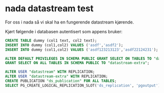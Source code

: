 # nada datastream test

For oss i nada så vi skal ha en fungerende datastream kjørende.

Kjørt følgende i databasen autentisert som appens bruker:

```sql
CREATE TABLE dummy (col1 text, col2 text);
INSERT INTO dummy (col1,col2) VALUES ('asdf','asdf2');
INSERT INTO dummy (col1,col2) VALUES ('asdf123213123','asdf22124231');

ALTER DEFAULT PRIVILEGES IN SCHEMA PUBLIC GRANT SELECT ON TABLES TO "datastream-extra";
GRANT SELECT ON ALL TABLES IN SCHEMA PUBLIC TO "datastream-extra";

ALTER USER "datastream" WITH REPLICATION;
ALTER USER "datastream-extra" WITH REPLICATION;
CREATE PUBLICATION "ds_publication" FOR ALL TABLES;
SELECT PG_CREATE_LOGICAL_REPLICATION_SLOT('ds_replication', 'pgoutput');
```
